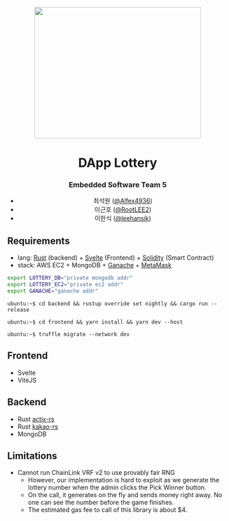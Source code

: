 <div align="center">

<p>
    <img width="380" height="300" src="https://user-images.githubusercontent.com/2356749/207507444-e338d9e6-516e-4ec6-8876-880696cc667f.png">
</p>
<h1>DApp Lottery</h1>

<h3>Embedded Software Team 5</h3>
    <ul><li>최석원 (<a target="_blank" rel="noopener" href="https://github.com/Alfex4936">@Alfex4936</a>)</li><li>이근호 (<a target="_blank" rel="noopener" href="https://github.com/RootLEE2">@RootLEE2</a>)</li><li>이한식 (<a target="_blank" rel="noopener" href="https://github.com/leehansik">@leehansik</a>)</li></ul>
</div>

## Requirements

- lang: [Rust](https://www.rust-lang.org/) (backend) + [Svelte](https://svelte.dev/) (Frontend) + [Solidity](https://docs.soliditylang.org/) (Smart Contract)
- stack: AWS EC2 + MongoDB + [Ganache](https://trufflesuite.com/ganache/) + [MetaMask](https://metamask.io/)

```bash
export LOTTERY_DB="private mongodb addr"
export LOTTERY_EC2="private ec2 addr"
export GANACHE="ganache addr"
```

```console
ubuntu:~$ cd backend && rustup override set nightly && cargo run --release

ubuntu:~$ cd frontend && yarn install && yarn dev --host

ubuntu:~$ truffle migrate --network dev
```

## Frontend

* Svelte
* ViteJS

## Backend

* Rust [actix-rs](https://actix.rs/)
* Rust [kakao-rs](https://github.com/Alfex4936/kakao-rs)
* MongoDB

## Limitations

- Cannot run ChainLink VRF v2 to use provably fair RNG
  - However, our implementation is hard to exploit as we generate the lottery number when the admin clicks the Pick Winner button.
  - On the call, it generates on the fly and sends money right away. No one can see the number before the game finishes.
  - The estimated gas fee to call of this library is about $4.
